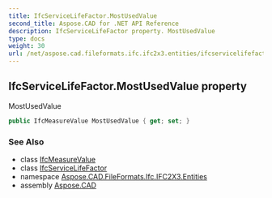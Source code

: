 ```yaml
---
title: IfcServiceLifeFactor.MostUsedValue
second_title: Aspose.CAD for .NET API Reference
description: IfcServiceLifeFactor property. MostUsedValue
type: docs
weight: 30
url: /net/aspose.cad.fileformats.ifc.ifc2x3.entities/ifcservicelifefactor/mostusedvalue/
---
```

## IfcServiceLifeFactor.MostUsedValue property

MostUsedValue

```csharp
public IfcMeasureValue MostUsedValue { get; set; }
```

### See Also

* class [IfcMeasureValue](../../../aspose.cad.fileformats.ifc.ifc2x3.types/ifcmeasurevalue/)
* class [IfcServiceLifeFactor](../)
* namespace [Aspose.CAD.FileFormats.Ifc.IFC2X3.Entities](../../ifcservicelifefactor/)
* assembly [Aspose.CAD](../../../)


